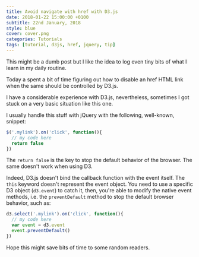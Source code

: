 ```yaml
---
title: Avoid navigate with href with D3.js
date: 2018-01-22 15:00:00 +0100
subtitle: 22nd January, 2018
style: blue
cover: cover.png
categories: Tutorials
tags: [tutorial, d3js, href, jquery, tip]
---
```


This might be a dumb post but I like the idea to log even tiny bits of what I learn in my daily routine.

Today a spent a bit of time figuring out how to disable an href HTML link when the same should be controlled by D3.js.

I have a considerable experience with D3.js, nevertheless, sometimes I got stuck on a very basic situation like this one.

I usually handle this stuff with jQuery with the following, well-known, snippet:

```javascript
$('.mylink').on('click', function(){
  // my code here
  return false
})
```

The `return false` is the key to stop the default behavior of the browser. The same doesn't work when using D3.

Indeed, D3.js doesn't bind the callback function with the event itself. The `this` keyword doesn't represent the event object. You need to use a specific D3 object (`d3.event`) to catch it, then, you're able to modify the native event methods, i.e. the `preventDefault` method to stop the default browser behavior, such as:

```javascript
d3.select('.mylink').on('click', function(){
  // my code here
  var event = d3.event
  event.preventDefault()
})
```

Hope this might save bits of time to some random readers.